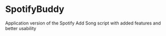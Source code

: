 # SpotifyBuddy
Application version of the Spotify Add Song script with added features and better usability
